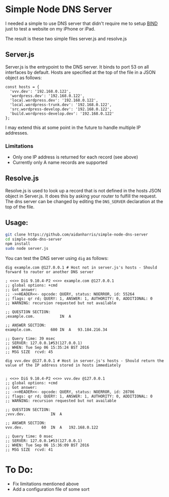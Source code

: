 # Simple Node DNS Server

I needed a simple to use DNS server that didn't require me to setup [BIND](https://en.wikipedia.org/wiki/BIND) just to test a website on my iPhone or iPad.

The result is these two simple files server.js and resolve.js

## Server.js

Server.js is the entrypoint to the DNS server. It binds to port 53 on all interfaces by default. Hosts are specified at the top of the file in a JSON object as follows:

```JS
const hosts = {
  'vvv.dev': '192.168.0.122',
  'wordpress.dev': '192.168.0.122',
  'local.wordpress.dev': '192.168.0.122',
  'local.wordpress-trunk.dev': '192.168.0.122',
  'src.wordpress-develop.dev': '192.168.0.122',
  'build.wordpress-develop.dev': '192.168.0.122'
};
```

I may extend this at some point in the future to handle multiple IP addresses.

### Limitations

* Only one IP address is returned for each record (see above)
* Currently only A name records are supported

## Resolve.js

Resolve.js is used to look up a record that is not defined in the hosts JSON object in Server.js. It does this by asking your router to fulfill the request. The dns server can be changed by editing the `DNS_SERVER` declaration at the top of the file.

## Usage:

```bash
git clone https://github.com/aidanharris/simple-node-dns-server
cd simple-node-dns-server
npm install
sudo node server.js
```

You can test the DNS server using `dig` as follows:

```
dig example.com @127.0.0.1 # Host not in server.js's hosts - Should forward to router or another DNS server

; <<>> DiG 9.10.4-P2 <<>> example.com @127.0.0.1
;; global options: +cmd
;; Got answer:
;; ->>HEADER<<- opcode: QUERY, status: NOERROR, id: 55264
;; flags: qr rd; QUERY: 1, ANSWER: 1, AUTHORITY: 0, ADDITIONAL: 0
;; WARNING: recursion requested but not available

;; QUESTION SECTION:
;example.com.			IN	A

;; ANSWER SECTION:
example.com.		600	IN	A	93.184.216.34

;; Query time: 39 msec
;; SERVER: 127.0.0.1#53(127.0.0.1)
;; WHEN: Tue Sep 06 15:35:24 BST 2016
;; MSG SIZE  rcvd: 45

dig vvv.dev @127.0.0.1 # Host in server.js's hosts - Should return the value of the IP address stored in hosts immediately


; <<>> DiG 9.10.4-P2 <<>> vvv.dev @127.0.0.1
;; global options: +cmd
;; Got answer:
;; ->>HEADER<<- opcode: QUERY, status: NOERROR, id: 28706
;; flags: qr rd; QUERY: 1, ANSWER: 1, AUTHORITY: 0, ADDITIONAL: 0
;; WARNING: recursion requested but not available

;; QUESTION SECTION:
;vvv.dev.			IN	A

;; ANSWER SECTION:
vvv.dev.		60	IN	A	192.168.0.122

;; Query time: 0 msec
;; SERVER: 127.0.0.1#53(127.0.0.1)
;; WHEN: Tue Sep 06 15:36:09 BST 2016
;; MSG SIZE  rcvd: 41
```

# To Do:

* Fix limitations mentioned above
* Add a configuration file of some sort
